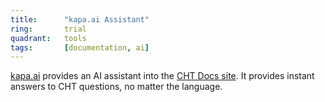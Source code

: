```yaml
---
title:      "kapa.ai Assistant"
ring:       trial
quadrant:   tools
tags:       [documentation, ai]
---
```

 
[kapa.ai](https://www.kapa.ai/) provides an AI assistant into the [CHT Docs site](https://docs.communityhealthtoolkit.org/). It provides instant answers to CHT questions, no matter the language.